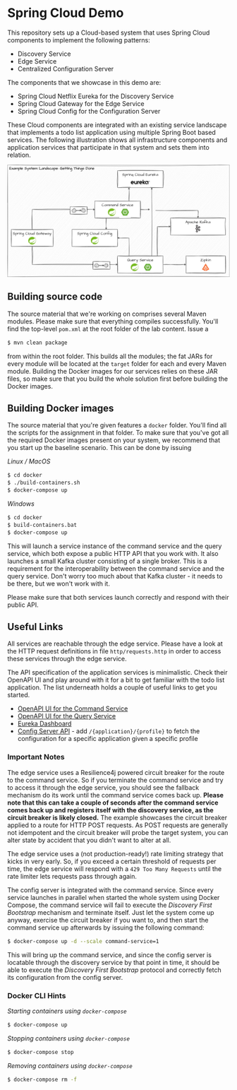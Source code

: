 # Spring Cloud Demo

This repository sets up a Cloud-based system that uses Spring Cloud components to implement the following patterns:

* Discovery Service
* Edge Service
* Centralized Configuration Server

The components that we showcase in this demo are:

* Spring Cloud Netflix Eureka for the Discovery Service
* Spring Cloud Gateway for the Edge Service
* Spring Cloud Config for the Configuration Server

These Cloud components are integrated with an existing service landscape that implements a todo list application using multiple Spring Boot based services. The following illustration shows all infrastructure components and application services that participate in that system and sets them into relation.

![System Overview](static/example-application.jpg)

## Building source code

The source material that we're working on comprises several Maven modules. Please make sure that everything compiles successfully. You'll find the top-level `pom.xml` at the root folder of the lab content. Issue a

```bash
$ mvn clean package
```

from within the root folder. This builds all the modules; the fat JARs for every module will be located at the `target` folder for each and every Maven module. Building the Docker images for our services relies on these JAR files, so make sure that you build the whole solution first before building the Docker images.

## Building Docker images

The source material that you're given features a `docker` folder. You'll find all the scripts for the assignment in that folder. To make sure that you've got all the required Docker images present on your system, we recommend that you start up the baseline scenario. This can be done by issuing

*Linux / MacOS*

```bash
$ cd docker
$ ./build-containers.sh
$ docker-compose up
```

*Windows*

```bash
$ cd docker
$ build-containers.bat
$ docker-compose up
```

This will launch a service instance of the command service and the query service, which both expose a public HTTP API that you work with. It also launches a small Kafka cluster consisting of a single broker. This is a requirement for the interoperability between the command service and the query service. Don't worry too much about that Kafka cluster - it needs to be there, but we won't work with it.

Please make sure that both services launch correctly and respond with their public API.

## Useful Links

All services are reachable through the edge service. Please have a look at the HTTP request definitions in file `http/requests.http` in order to access these services through the edge service.

The API specification of the application services is minimalistic. Check their OpenAPI UI and play around with it for a bit to get familiar with the todo list application. The list underneath holds a couple of useful links to get you started.

* [OpenAPI UI for the Command Service](http://localhost:8080/command-service/openapi/swagger-ui.html)
* [OpenAPI UI for the Query Service](http://localhost:8080/query-service/openapi/swagger-ui.html)
* [Eureka Dashboard](http://localhost:8080/eureka/web)
* [Config Server API](http://localhost:8080/config) - add `/{application}/{profile}` to fetch the configuration for a specific application given a specific profile

### Important Notes

The edge service uses a Resilience4j powered circuit breaker for the route to the command service. So if you terminate the command service and try to access it through the edge service, you should see the fallback mechanism do its work until the command service comes back up. **Please note that this can take a couple of seconds after the command service comes back up and registers itself with the discovery service, as the circuit breaker is likely closed.** The example showcases the circuit breaker applied to a route for HTTP POST requests. As POST requests are generally not idempotent and the circuit breaker will probe the target system, you can alter state by accident that you didn't want to alter at all.

The edge service uses a (not production-ready!) rate limiting strategy that kicks in very early. So, if you exceed a certain threshold of requests per time, the edge service will respond with a `429 Too Many Requests` until the rate limiter lets requests pass through again.

The config server is integrated with the command service. Since every service launches in parallel when started the whole system using Docker Compose, the command service will fail to execute the *Discovery First Bootstrap* mechanism and terminate itself. Just let the system come up anyway, exercise the circuit breaker if you want to, and then start the command service up afterwards by issuing the following command:

```bash
$ docker-compose up -d --scale command-service=1
```

This will bring up the command service, and since the config server is locatable through the discovery service by that point in time, it should be able to execute the *Discovery First Bootstrap* protocol and correctly fetch its configuration from the config server.

### Docker CLI Hints

*Starting containers using `docker-compose`*

```bash
$ docker-compose up
```

*Stopping containers using `docker-compose`*

```bash
$ docker-compose stop
```

*Removing containers using `docker-compose`*

```bash
$ docker-compose rm -f
```
